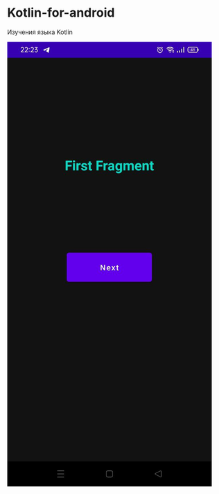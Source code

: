 # Kotlin-for-android
Изучения языка Kotlin


![Скриншот приложения](https://github.com/FrikoGad/Kotlin-for-android/raw/Task-1/1.png)
